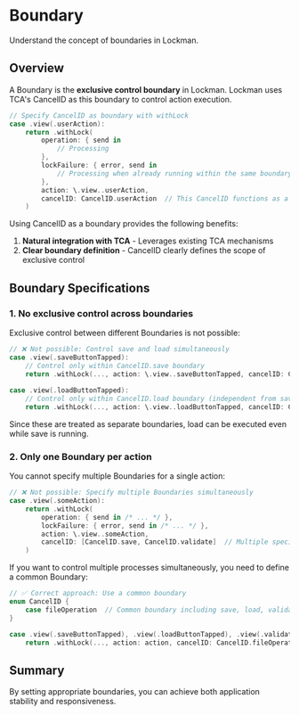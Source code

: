 # Boundary

Understand the concept of boundaries in Lockman.

## Overview

A Boundary is the **exclusive control boundary** in Lockman. Lockman uses TCA's CancelID as this boundary to control action execution.

```swift
// Specify CancelID as boundary with withLock
case .view(.userAction):
    return .withLock(
        operation: { send in
            // Processing
        },
        lockFailure: { error, send in
            // Processing when already running within the same boundary
        },
        action: \.view..userAction,
        cancelID: CancelID.userAction  // This CancelID functions as a Boundary
    )
```

Using CancelID as a boundary provides the following benefits:

1. **Natural integration with TCA** - Leverages existing TCA mechanisms
2. **Clear boundary definition** - CancelID clearly defines the scope of exclusive control

## Boundary Specifications

### 1. No exclusive control across boundaries

Exclusive control between different Boundaries is not possible:

```swift
// ❌ Not possible: Control save and load simultaneously
case .view(.saveButtonTapped):
    // Control only within CancelID.save boundary
    return .withLock(..., action: \.view..saveButtonTapped, cancelID: CancelID.save)
    
case .view(.loadButtonTapped):
    // Control only within CancelID.load boundary (independent from save)
    return .withLock(..., action: \.view..loadButtonTapped, cancelID: CancelID.load)
```

Since these are treated as separate boundaries, load can be executed even while save is running.

### 2. Only one Boundary per action

You cannot specify multiple Boundaries for a single action:

```swift
// ❌ Not possible: Specify multiple Boundaries simultaneously
case .view(.someAction):
    return .withLock(
        operation: { send in /* ... */ },
        lockFailure: { error, send in /* ... */ },
        action: \.view..someAction,
        cancelID: [CancelID.save, CancelID.validate]  // Multiple specification not allowed
    )
```

If you want to control multiple processes simultaneously, you need to define a common Boundary:

```swift
// ✅ Correct approach: Use a common boundary
enum CancelID {
    case fileOperation  // Common boundary including save, load, validate
}

case .view(.saveButtonTapped), .view(.loadButtonTapped), .view(.validateButtonTapped):
    return .withLock(..., action: action, cancelID: CancelID.fileOperation)
```

## Summary

By setting appropriate boundaries, you can achieve both application stability and responsiveness.

